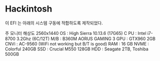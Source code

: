 # Hackintosh
 이 EFI 는 아래의 시스템 구동에 적합하도록 제작되었다. 
 
 주 모니터 해상도 2560x1440 
 OS : High Sierra 10.13.6 (17G65) C
 PU : Intel i7-8700 3.2Ghz (6C/12T) 
 M/B : B360M AORUS GAMING 3 
 GPU : GTX960 2GB 
 CNVi : AC-9560 (WiFi not working but B/T is good) 
 RAM : 16 GB 
 NVME : Colorful 240GB 
 SSD : Crucial M550 128GB 
 HDD : Seagate 2TB, Toshiba 500GB
